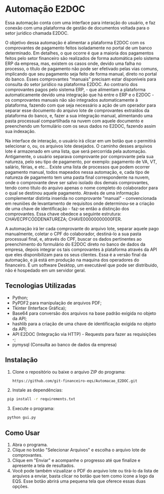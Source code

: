 # Automação E2DOC

Essa automação conta com uma interface para interação do usuário, 
e faz conexão com uma plataforma de gestão de documentos voltada para o setor jurídico chamada E2DOC.

O objetivo dessa automação é alimentar a plataforma E2DOC com os comprovantes de pagamento feitos isoladamente no portal de um banco determinado. 
Em detalhes, o que ocorre é que a maioria dos pagamentos feitos pelo setor financeiro são realizados de forma automática pelo sistema ERP da empresa, 
mas, existem os casos onde, devido uma falha no processo, o título de pagamento não pode ser efetivado pelas vias comuns, implicando que seu pagamento seja feito de forma manual, direto no portal do banco.
Esses comprovantes "manuais" precisam estar disponíveis para consulta do setor jurídico na plataforma E2DOC. Ao contrario dos comprovantes pagos pelo sistema ERP, - que alimentam a plataforma automaticamente devido uma integração que há entre o ERP e o E2DOC - os comprovantes manuais não são integrados automaticamente à plataforma, fazendo com que seja necessário a ação de um operador para separar esse documento do arquivo lote de comprovantes extraídos da plataforma do banco, e, fazer a sua integração manual, alimentando uma pasta processual compartilhada na nuvem com aquele documento e preenchendo um formulário com os seus dados no E2DOC, fazendo assim sua indexação.

Na interface de interação, o usuário irá clicar em um botão que o permitirá selecionar o, ou, os arquivos lote desejados. 
O caminho desses arquivos lote é armazenado em uma lista, que será percorrida pela automação. Antigamente, o usuário separava comprovante por comprovante pela sua natureza, pelo seu tipo de pagamento, por exemplo: pagamento de VA, VT, salário, férias, e etc...
Existe uma lista de processos que podem ocorrer pagamento manual, todos mapeados nessa automação, e, cada tipo de natureza de pagamento tem uma pasta final correspondente na nuvem, onde o comprovante deve ser salvo isolado dos demais comprovantes, tendo como título do arquivo apenas o nome completo do colaborador para o qual se destinou aquele pagamento.
Através de uma informação complementar distinta inserida no comprovante "manual" - convencionada em reuniões de levantamento de requisitos onde determinou-se a criação de uma chave de identificação - faz-se então a distinção dos comprovantes. Essa chave obedece a seguinte estrutura: CHAVECPFCÓDDENATUREZA; CHAVE00000000000FER.

A automação irá ler cada comprovante do arquivo lote, separar aquele pago manualmente, coletar o CPF do colaborador, destiná-lo a sua pasta processual final, e, através do CPF, buscar os dados pertinentes ao preenchimento do formulário do E2DOC direto no banco de dados da empresa, depois integrar os tais comprovantes à plataforma através da API que eles disponibilizam para os seus clientes.
Essa é a versão final da automação, e já está em produção na maquina dos operadores do financeiro. É um software Desktop, um executável que pode ser distribuido, não é hospedado em um servidor geral.



## Tecnologias Utilizadas
- Python;
- PyPDF2 para manipulação de arquivos PDF;
- Tkinter (Interface Gráfica);
- Base64 para conversão dos arquivos na base padrão exigida no objeto da API;
- hashlib para a criação de uma chave de identificação exigida no objeto da API;
- API E2DOC (Integração via HTTP) - Requests para fazer as requisições -;
- pymysql (Consulta ao banco de dados da empresa)



## Instalação
1. Clone o repositório ou baixe o arquivo ZIP do programa:
   
   ```bash
   https://github.com/git-financeiro-eqs/Automacao_E2DOC.git

3. Instale as dependências:
  ```bash
   pip install -r requirements.txt
   ```
3. Execute o programa:
  ```bash
   python gui.py
  ```


## Como Usar
1. Abra o programa.
2. Clique no botão "Selecionar Arquivos" e escolha o arquivo lote de comprovantes.
3. Clique em "Enviar" e acompanhe o progresso até que finalize e apresente a tela de resultados.
4. Você pode também vizualizar o PDF do arquivo lote ou tirá-lo da lista de arquivos a enviar, basta clicar no botão que tem como ícone a logo da EQS. Esse botão abrirá uma pequena tela que oferece essas duas opções.
